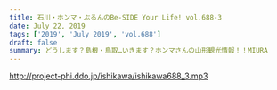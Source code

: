 ```yaml
---
title: 石川・ホンマ・ぶるんのBe-SIDE Your Life! vol.688-3
date: July 22, 2019
tags: ['2019', 'July 2019', 'vol.688']
draft: false
summary: どうします？島根・鳥取…いきます？ホンマさんの山形観光情報！！MIURA
---
```


http://project-phi.ddo.jp/ishikawa/ishikawa688_3.mp3